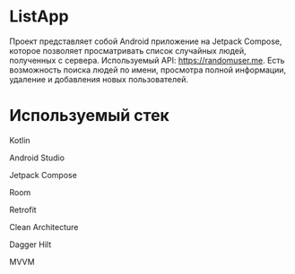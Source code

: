 # ListApp

Проект представляет собой Android приложение на Jetpack Compose, которое позволяет просматривать список случайных людей, полученных с сервера.
Используемый API: https://randomuser.me.
Есть возможность поиска людей по имени, просмотра полной информации, удаление и добавления новых пользователей.

# Используемый стек
Kotlin

Android Studio

Jetpack Compose

Room

Retrofit

Clean Architecture

Dagger Hilt

MVVM
